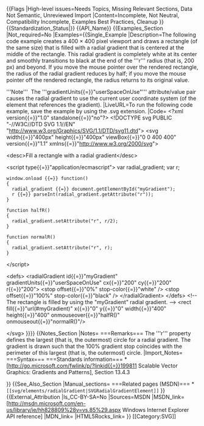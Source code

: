 {{Flags
|High-level issues=Needs Topics, Missing Relevant Sections, Data Not Semantic, Unreviewed Import
|Content=Incomplete, Not Neutral, Compatibility Incomplete, Examples Best Practices, Cleanup
}}
{{Standardization_Status|}}
{{API_Name}}
{{Examples_Section
|Not_required=No
|Examples={{Single_Example
|Description=The following code example creates a 400 × 400 pixel viewport and draws a rectangle (of the same size) that is filled with a radial gradient that is centered at the middle of the rectangle. This radial gradient is completely white at its center and smoothly transitions to black at the end of the '''r''' radius (that is, 200 px) and beyond.  If you move the mouse pointer over the rendered rectangle, the radius of the radial gradient reduces by half; if you move the mouse pointer off the rendered rectangle, the radius returns to its original value.

'''Note'''  The '''gradientUnits{{=}}"userSpaceOnUse"''' attribute/value pair causes the radial gradient to use the current user coordinate system (of the element that references the gradient).
|LiveURL=To run the following code example, save the example by using the .svg  extension.
|Code=
&lt;?xml version{{=}}"1.0" standalone{{=}}"no"?&gt;
&lt;!DOCTYPE svg PUBLIC "-//W3C//DTD SVG 1.1//EN" "http://www.w3.org/Graphics/SVG/1.1/DTD/svg11.dtd"&gt;
&lt;svg width{{=}}"400px" height{{=}}"400px" viewBox{{=}}"0 0 400 400" version{{=}}"1.1" xmlns{{=}}"http://www.w3.org/2000/svg"&gt;
  
  &lt;desc&gt;Fill a rectangle with a radial gradient&lt;/desc&gt;
  
  &lt;script type{{=}}"application/ecmascript"&gt;
    var radial_gradient;
    var r;
    
    window.onload {{=}} function() 
    {
      radial_gradient {{=}} document.getElementById("myGradient");
      r {{=}} parseInt(radial_gradient.getAttribute("r"));
    }
		
    function halfR() 
    {
	  radial_gradient.setAttribute("r", r/2);
    }
    
    function normalR() 
    {
	  radial_gradient.setAttribute("r", r);
    }
  &lt;/script&gt;
  
  &lt;defs&gt;
    &lt;radialGradient id{{=}}"myGradient" gradientUnits{{=}}"userSpaceOnUse" 
                    cx{{=}}"200" cy{{=}}"200" r{{=}}"200"&gt;
      &lt;stop offset{{=}}"0%" stop-color{{=}}"white" /&gt;
      &lt;stop offset{{=}}"100%" stop-color{{=}}"black" /&gt;
    &lt;/radialGradient&gt;
  &lt;/defs&gt;
  &lt;!-- The rectangle is filled by using the "myGradient" radial gradient. --&gt;
  &lt;rect fill{{=}}"url(#myGradient)" x{{=}}"0" y{{=}}"0" width{{=}}"400" height{{=}}"400" onmouseover{{=}}"halfR()" onmouseout{{=}}"normalR()"/&gt;
    
&lt;/svg&gt;
}}}}
{{Notes_Section
|Notes=
===Remarks===
The '''r'''  property defines the largest (that is, the outermost) circle for a radial gradient. The gradient is drawn such that the 100% gradient stop coincides with the perimeter of this largest (that is, the outermost) circle.
|Import_Notes=
===Syntax===
===Standards information===
*[http://go.microsoft.com/fwlink/p/?linkid{{=}}199811 Scalable Vector Graphics: Gradients and Patterns], Section 13.4.3


}}
{{See_Also_Section
|Manual_sections=
===Related pages (MSDN)===
*<code>[[svg/elements/radialGradient|SVGRadialGradientElement]]</code>
}}
{{External_Attribution
|Is_CC-BY-SA=No
|Sources=MSDN
|MSDN_link=[http://msdn.microsoft.com/en-us/library/ie/hh828809%28v=vs.85%29.aspx Windows Internet Explorer API reference]
|MDN_link=
|HTML5Rocks_link=
}}
[[Category:SVG]]